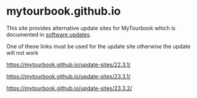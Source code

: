 # mytourbook.github.io

This site provides alternative update sites for MyTourbook which is documented in [software updates](https://mytourbook.sourceforge.io/mytourbook/index.php/download-install/software-updates).

One of these links must be used for the update site otherwise the update will not work

https://mytourbook.github.io/update-sites/22.3.1/ 

https://mytourbook.github.io/update-sites/23.3.1/ 

https://mytourbook.github.io/update-sites/23.3.2/ 

